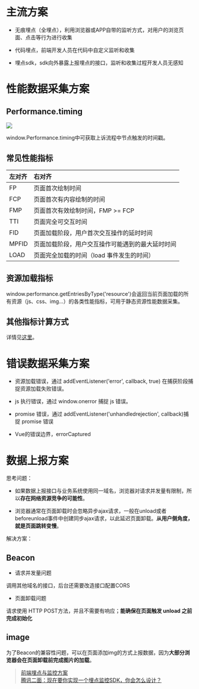 # 主流方案

* 无痕埋点（全埋点），利用浏览器或APP自带的监听方式，对用户的浏览页面、点击等行为进行收集

* 代码埋点，前端开发人员在代码中自定义监听和收集

* 埋点sdk，sdk向外暴露上报埋点的接口，监听和收集过程开发人员无感知

# 性能数据采集方案

## Performance.timing

![](https://p3-juejin.byteimg.com/tos-cn-i-k3u1fbpfcp/84e6af0463f742ccbd2e98a0578aeeb3~tplv-k3u1fbpfcp-zoom-in-crop-mark:1304:0:0:0.awebp)

window.Performance.timing中可获取上诉流程中节点触发的时间戳。

## 常见性能指标

| 左对齐 | 右对齐 |
| :-----| :---- |
| FP | 页面首次绘制时间 |
| FCP | 页面首次有内容绘制的时间 |
| FMP | 页面首次有效绘制时间，FMP >= FCP |
| TTI | 页面完全可交互时间 |
| FID | 页面加载阶段，用户首次交互操作的延时时间 |
| MPFID | 页面加载阶段，用户交互操作可能遇到的最大延时时间 |
| LOAD | 页面完全加载的时间（load 事件发生的时间）|

## 资源加载指标

window.performance.getEntriesByType('resource')会返回当前页面加载的所有资源（js、css、img...）的各类性能指标，可用于静态资源性能数据采集。

## 其他指标计算方式

详情见[这里](https://juejin.cn/post/6938075086737899534#heading-13)。

# 错误数据采集方案

* 资源加载错误，通过 addEventListener('error', callback, true) 在捕获阶段捕捉资源加载失败错误。

* js 执行错误，通过 window.onerror 捕捉 js 错误。

* promise 错误，通过 addEventListener('unhandledrejection', callback)捕捉 promise 错误

* Vue的错误边界，errorCaptured

# 数据上报方案

思考问题：

* 如果数据上报接口与业务系统使用同一域名，浏览器对请求并发量有限制，所以**存在网络资源竞争的可能性**。

* 浏览器通常在页面卸载时会忽略异步ajax请求，一般在unload或者beforeunload事件中创建同步ajax请求，以此延迟页面卸载。**从用户侧角度，就是页面跳转变慢**。

解决方案：

## Beacon

* 请求并发量问题

调用其他域名的接口，后台还需要改造接口配置CORS

* 页面卸载问题

请求使用 HTTP POST方法，并且不需要有响应；**能确保在页面触发 unload 之前完成初始化**

## image

为了Beacon的兼容性问题，可以在页面添加img的方式上报数据，因为**大部分浏览器会在页面卸载前完成图片的加载**。

> [前端埋点与监控方案](https://juejin.cn/post/6938075086737899534)<br>
[腾讯二面：现在要你实现一个埋点监控SDK，你会怎么设计？](https://juejin.cn/post/7085679511290773534)